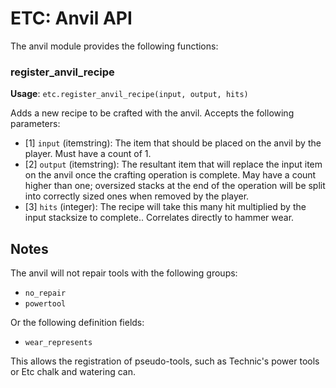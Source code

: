 # ETC: Anvil API

The anvil module provides the following functions:

### register_anvil_recipe
**Usage**: `etc.register_anvil_recipe(input, output, hits)`

Adds a new recipe to be crafted with the anvil. Accepts the following parameters:

 - \[1\] `input` (itemstring): The item that should be placed on the anvil by the player. Must have a count of 1.
 - \[2\] `output` (itemstring): The resultant item that will replace the input item on the anvil once the crafting operation is complete. May have a count higher than one; oversized stacks at the end of the operation will be split into correctly sized ones when removed by the player.
 - \[3\] `hits` (integer): The recipe will take this many hit multiplied by the input stacksize to complete.. Correlates directly to hammer wear.

## Notes
The anvil will not repair tools with the following groups:

 - `no_repair`
 - `powertool`

Or the following definition fields:

 - `wear_represents`

This allows the registration of pseudo-tools, such as Technic's power tools or Etc chalk and watering can.
